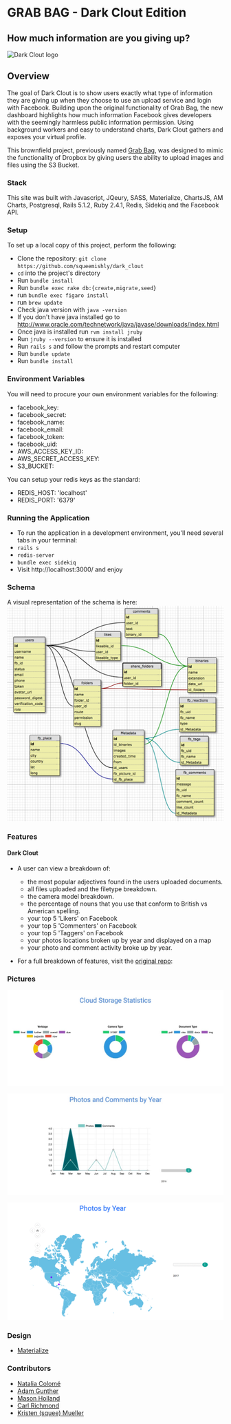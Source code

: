 # GRAB BAG - Dark Clout Edition
## How much information are you giving up?

![Dark Clout logo](https://github.com/squeemishly/dark_clout/blob/readme_update/app/assets/images/dark-clout.png?raw=true)

## Overview

The goal of Dark Clout is to show users exactly what type of information they are giving up when they choose to use an upload service and login with Facebook. Building upon the original functionality of Grab Bag, the new dashboard highlights how much information Facebook gives developers with the seemingly harmless public information permission. Using background workers and easy to understand charts, Dark Clout gathers and exposes your virtual profile.

This brownfield project, previously named [Grab Bag](https://github.com/turingschool-projects/grab_bag), was designed to mimic the functionality of Dropbox by giving users the ability to upload images and files using the S3 Bucket.  

### Stack
This site was built with Javascript, JQeury, SASS, Materialize, ChartsJS, AM Charts, Postgresql, Rails 5.1.2, Ruby 2.4.1, Redis, Sidekiq and the Facebook API.

### Setup

To set up a local copy of this project, perform the following:

* Clone the repository: `git clone https://github.com/squeemishly/dark_clout`
* `cd` into the project's directory
* Run `bundle install`
* Run `bundle exec rake db:{create,migrate,seed}`
* run `bundle exec figaro install`
* run `brew update`
* Check java version with `java -version`
* If you don't have java installed go to http://www.oracle.com/technetwork/java/javase/downloads/index.html
* Once java is installed run `rvm install jruby`
* Run `jruby --version` to ensure it is installed
* Run `rails s` and follow the prompts and restart computer
* Run `bundle update`
* Run `bundle install`

### Environment Variables
You will need to procure your own environment variables for the following:
* facebook_key:
* facebook_secret:
* facebook_name:
* facebook_email:
* facebook_token:
* facebook_uid:
* AWS_ACCESS_KEY_ID:
* AWS_SECRET_ACCESS_KEY:
* S3_BUCKET:

You can setup your redis keys as the standard:
* REDIS_HOST: 'localhost'
* REDIS_PORT: '6379'

### Running the Application

* To run the application in a development environment, you'll need several tabs in your terminal:
* `rails s`
* `redis-server`
* `bundle exec sidekiq`
* Visit http://localhost:3000/ and enjoy

### Schema

A visual representation of the schema is here:
![schema pic](app/assets/images/30_july_schema.png?raw=true)

### Features

#### Dark Clout
 * A user can view a breakdown of:
    * the most popular adjectives found in the users uploaded documents.
    * all files uploaded and the filetype breakdown.
    * the camera model breakdown.
    * the percentage of nouns that you use that conform to British vs American spelling.
    * your top 5 'Likers' on Facebook
    * your top 5 'Commenters' on Facebook
    * your top 5 'Taggers' on Facebook
    * your photos locations broken up by year and displayed on a map
    * your photo and comment activity broke up by year. 
    
 * For a full breakdown of features, visit the [original repo](https://github.com/turingschool-projects/grab_bag):
 
### Pictures

![storage stats](https://github.com/adamgunther1/dark_clout/blob/readme_update/app/assets/images/storage_stats.jpg?raw=true)

![fb photos comments](https://github.com/adamgunther1/dark_clout/blob/readme_update/app/assets/images/comments_photos_chart.jpg?raw=true)

![photos mapped by year](https://github.com/adamgunther1/dark_clout/blob/master/app/assets/images/dark_clout_photo_map.gif)

### Design
* [Materialize](http://materializecss.com/)

### Contributors

* [Natalia Colomé](https://github.com/nmcolome)
* [Adam Gunther](https://github.com/adamgunther1)
* [Mason Holland](https://github.com/MasonHolland)
* [Carl Richmond](https://github.com/ACC25)
* [Kristen (squee) Mueller](https://github.com/squeemishly)

